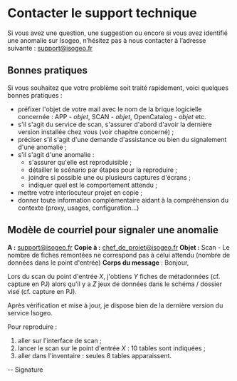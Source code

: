# Contacter le support technique

Si vous avez une question, une suggestion ou encore si vous avez identifié une anomalie sur Isogeo, n’hésitez pas à nous contacter à l’adresse suivante : support@isogeo.fr

## Bonnes pratiques

Si vous souhaitez que votre problème soit traité rapidement, voici quelques bonnes pratiques :

- préfixer l'objet de votre mail avec le nom de la brique logicielle concernée : APP - *objet*, SCAN - *objet*, OpenCatalog - *objet* etc. 
- s'il s'agit du service de scan, s'assurer d'abord d'avoir la dernière version installée chez vous (voir chapitre concerné) ; 
- préciser s'il s'agit d'une demande d'assistance ou bien du signalement d'une anomalie ;
- s'il s'agit d'une anomalie :
  * s'assurer qu'elle est reproduisible ;
  * détailler le scénario par étapes pour la reproduire ;
  * joindre si possible une ou plusieurs captures d'écrans ;
  * indiquer quel est le comportement attendu ;
- mettre votre interlocuteur projet en copie ;
- donner toute information complémentaire aidant à la compréhension du contexte (proxy, usages, configuration...)


## Modèle de courriel pour signaler une anomalie

**A :** support@isogeo.fr
**Copie à :** chef_de_projet@isogeo.fr
**Objet :** Scan - Le nombre de fiches remontées ne correspond pas à celui attendu (nombre de données dans le point d'entrée)
**Corps du message** :
Bonjour,

Lors du scan du point d'entrée *X*, j'obtiens *Y* fiches de métadonnées (cf. capture en PJ) alors qu'il y a *Z* jeux de données dans le schéma / dossier visé (cf. capture en PJ).

Après vérification et mise à jour, je dispose bien de la dernière version du service Isogeo.

Pour reproduire :

1. aller sur l'interface de scan ;
2. lancer le scan sur le point d'entrée *X* : 10 tables sont indiquées ;
3. aller dans l'inventaire : seules 8 tables apparaissent.

--
Signature
